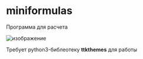 # miniformulas
Программа для расчета

![изображение](https://user-images.githubusercontent.com/65603607/111703287-1cf77600-8846-11eb-9cf2-16f467c7653b.png)

Требует python3-библеотеку **ttkthemes** для работы
